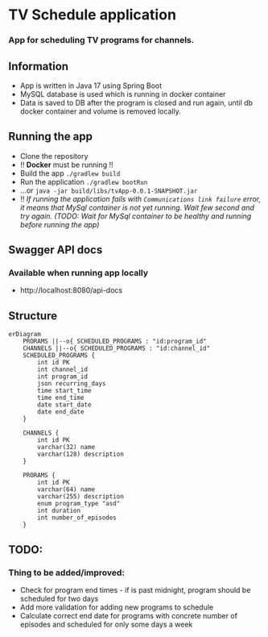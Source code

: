 # TV Schedule application
### App for scheduling TV programs for channels.

## Information
- App is written in Java 17 using Spring Boot
- MySQL database is used which is running in docker container
- Data is saved to DB after the program is closed and run again, until db docker container and volume is removed locally. 

## Running the app
- Clone the repository
- !! **Docker** must be running !!
- Build the app `./gradlew build`
- Run the application ```./gradlew bootRun```
- ...or ```java -jar build/libs/tvApp-0.0.1-SNAPSHOT.jar```
- !! _If running the application fails with `Communications link failure` error,
it means that MySql container is not yet running. Wait few second and try again. 
(TODO: Wait for MySql container to be healthy and running before running the app)_

## Swagger API docs
### Available when running app locally
- http://localhost:8080/api-docs

## Structure

```mermaid
erDiagram
    PRORAMS ||--o{ SCHEDULED_PROGRAMS : "id:program_id"
    CHANNELS ||--o{ SCHEDULED_PROGRAMS : "id:channel_id"
    SCHEDULED_PROGRAMS {
        int id PK
        int channel_id
        int program_id
        json recurring_days
        time start_time
        time end_time
        date start_date
        date end_date
    }

    CHANNELS {
        int id PK
        varchar(32) name
        varchar(128) description
    }

    PRORAMS {
        int id PK
        varchar(64) name
        varchar(255) description
        enum program_type "asd"
        int duration
        int number_of_episodes
    }
```

## TODO:
### Thing to be added/improved:
- Check for program end times - if is past midnight, program should be scheduled for two days
- Add more validation for adding new programs to schedule
- Calculate correct end date for programs with concrete number of episodes and scheduled for only some days a week
